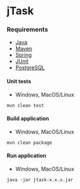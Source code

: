 # jTask

### Requirements
* [Java](https://openjdk.org)  
* [Maven](https://maven.apache.org)  
* [Spring](https://spring.io)
* [JUnit](https://junit.org)
* [PostgreSQL](https://www.postgresql.org)

#### Unit tests
* Windows, MacOS/Linux
```
mvn clean test
```
#### Build application
* Windows, MacOS/Linux
```
mvn clean package
```
#### Run application
* Windows, MacOS/Linux
```
java -jar jtask-x.x.x.jar
```
